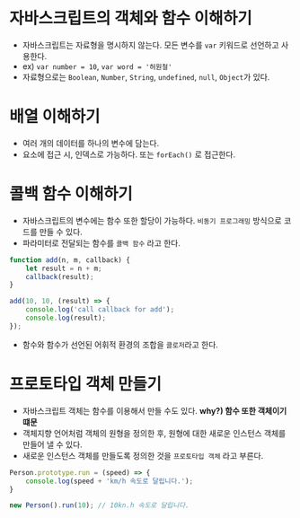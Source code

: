 # 자바스크립트의 객체와 함수 이해하기

- 자바스크립트는 자료형을 명시하지 않는다. 모든 변수를 `var` 키워드로 선언하고 사용한다.
- ex) `var number = 10`, `var word = '허원철'`
- 자료형으로는 `Boolean`, `Number`, `String`, `undefined`, `null`, `Object`가 있다.

# 배열 이해하기

- 여러 개의 데이터를 하나의 변수에 담는다.
- 요소에 접근 시, 인덱스로 가능하다. 또는 `forEach()` 로 접근한다.  

# 콜백 함수 이해하기

- 자바스크립트의 변수에는 함수 또한 할당이 가능하다. `비동기 프로그래밍` 방식으로 코드를 만들 수 있다.
- 파라미터로 전달되는 함수를 `콜백 함수` 라고 한다.

```javascript
function add(n, m, callback) {
    let result = n + m;
    callback(result);
}

add(10, 10, (result) => {
    console.log('call callback for add');
    console.log(result);
});
```

- 함수와 함수가 선언된 어휘적 환경의 조합을 `클로저`라고 한다.

# 프로토타입 객체 만들기

- 자바스크립트 객체는 함수를 이용해서 만들 수도 있다. __why?) 함수 또한 객체이기 떄문__
- 객체지향 언어처럼 객체의 원형을 정의한 후, 원형에 대한 새로운 인스턴스 객체를 만들어 낼 수 있다.
- 새로운 인스턴스 객체를 만들도록 정의한 것을 `프로토타입 객체` 라고 부른다.

```javascript
Person.prototype.run = (speed) => {
    console.log(speed + 'km/h 속도로 달립니다.');
}

new Person().run(10); // 10kn.h 속도로 달립니다.
```
